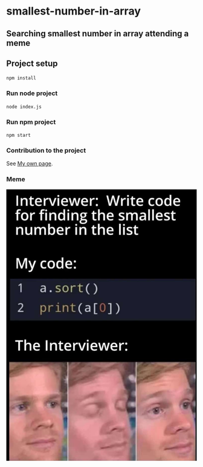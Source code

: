 # smallest-number-in-array

## Searching smallest number in array attending a meme

## Project setup
```
npm install
```

### Run node project
```
node index.js
```

### Run npm project
```
npm start
```

### Contribution to the project
See [My own page](https://charlyceballos.github.io/).

### Meme
<div>
  <img src='./meme.jpeg' />
</div>
